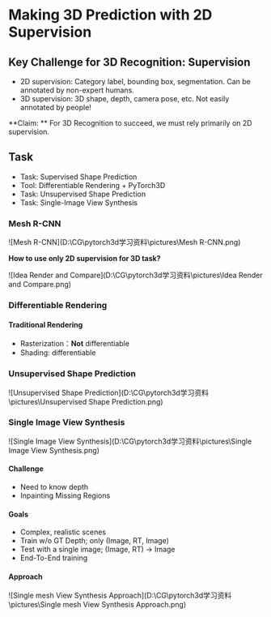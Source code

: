 # Making 3D Prediction with 2D Supervision

## Key Challenge for 3D Recognition: Supervision

* 2D supervision: Category label, bounding box, segmentation.
  Can be annotated by non-expert humans.
* 3D supervision: 3D shape, depth, camera pose, etc.
  Not easily annotated by people!

**Claim: ** For 3D Recognition to succeed, we must rely primarily on 2D supervision.

## Task

* Task: Supervised Shape Prediction
* Tool: Differentiable Rendering + PyTorch3D
* Task: Unsupervised Shape Prediction
* Task: Single-Image View Synthesis

### Mesh R-CNN

![Mesh R-CNN](D:\CG\pytorch3d学习资料\pictures\Mesh R-CNN.png)

**How to use only 2D supervision for 3D task?**

![Idea Render and Compare](D:\CG\pytorch3d学习资料\pictures\Idea Render and Compare.png)

### Differentiable Rendering

#### Traditional Rendering

* Rasterization：**Not** differentiable
* Shading: differentiable

### Unsupervised Shape Prediction

![Unsupervised Shape Prediction](D:\CG\pytorch3d学习资料\pictures\Unsupervised Shape Prediction.png)

### Single Image View Synthesis

![Single Image View Synthesis](D:\CG\pytorch3d学习资料\pictures\Single Image View Synthesis.png)

#### **Challenge**

* Need to know depth
* Inpainting Missing Regions

#### Goals

* Complex, realistic scenes
* Train w/o GT Depth; only (Image, RT, Image)
* Test with a single image; (Image, RT) -> Image
* End-To-End training

#### Approach

![Single mesh View Synthesis Approach](D:\CG\pytorch3d学习资料\pictures\Single mesh View Synthesis Approach.png)